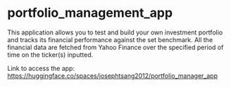 # portfolio_management_app
This application allows you to test and build your own investment portfolio and tracks its financial performance against the set benchmark. All the financial data are fetched from Yahoo Finance over the specified period of time on the ticker(s) inputted.

Link to access the app: https://huggingface.co/spaces/josephtsang2012/portfolio_manager_app
